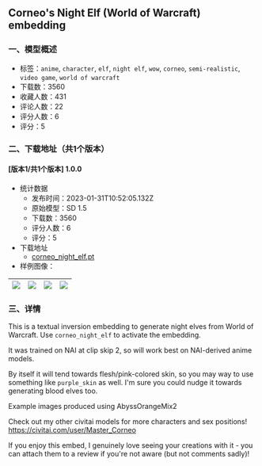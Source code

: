 ## Corneo's Night Elf (World of Warcraft) embedding
### 一、模型概述

- 标签：`anime`, `character`, `elf`, `night elf`, `wow`, `corneo`, `semi-realistic`, `video game`, `world of warcraft`
- 下载数：3560
- 收藏人数：431
- 评论人数：22
- 评分人数：6
- 评分：5

### 二、下载地址（共1个版本）

#### [版本1/共1个版本] 1.0.0

- 统计数据
  - 发布时间：2023-01-31T10:52:05.132Z
  - 原始模型：SD 1.5
  - 下载数：3560
  - 评分人数：6
  - 评分：5
- 下载地址
  - [corneo_night_elf.pt](https://civitai.com/api/download/models/4899)
- 样例图像：

| <img src="https://image.civitai.com/xG1nkqKTMzGDvpLrqFT7WA/2247b266-3997-4e72-d097-b41bf47d2400/width=450/35198.jpeg" /> | <img src="https://image.civitai.com/xG1nkqKTMzGDvpLrqFT7WA/634df2c4-1941-40e3-7396-6f73c41b9a00/width=450/35205.jpeg" /> | <img src="https://image.civitai.com/xG1nkqKTMzGDvpLrqFT7WA/47dbf0d5-0a50-4326-c934-82cd6007c200/width=450/35204.jpeg" /> | <img src="https://image.civitai.com/xG1nkqKTMzGDvpLrqFT7WA/e0998810-3d52-4eff-16fa-e8fe5c25d800/width=450/35203.jpeg" /> |
| ---- | ---- | ---- | ---- |


### 三、详情
<p>This is a textual inversion embedding to generate night elves from World of Warcraft. Use <code>corneo_night_elf</code> to activate the embedding.</p><p>It was trained on NAI at clip skip 2, so will work best on NAI-derived anime models.</p><p>By itself it will tend towards flesh/pink-colored skin, so you may way to use something like <code>purple_skin</code> as well. I'm sure you could nudge it towards generating blood elves too.</p><p>Example images produced using AbyssOrangeMix2</p><p>Check out my other civitai models for more characters and sex positions! <a target="_blank" rel="ugc" href="https://civitai.com/user/Master_Corneo">https://civitai.com/user/Master_Corneo</a></p><p>If you enjoy this embed, I genuinely love seeing your creations with it - you can attach them to a review if you're not aware (but not comments sadly)!</p>